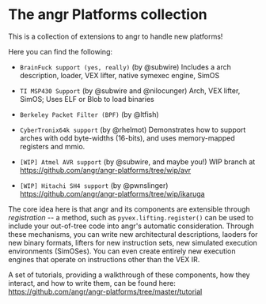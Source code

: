 # The angr Platforms collection

This is a collection of extensions to angr to handle new platforms!

Here you can find the following:

* ```BrainFuck support (yes, really)``` (by @subwire) Includes a arch description, loader, VEX lifter, native symexec engine, SimOS

* ```TI MSP430 Support``` (by @subwire and @nilocunger) Arch, VEX lifter, SimOS; Uses ELF or Blob to load binaries

* ```Berkeley Packet Filter (BPF)``` (by @ltfish) 

* ```CyberTronix64k support``` (by @rhelmot) Demonstrates how to support arches with odd byte-widths (16-bits), and uses memory-mapped registers and mmio.

* ```[WIP] Atmel AVR support``` (by @subwire, and maybe you!) WIP branch at https://github.com/angr/angr-platforms/tree/wip/avr

* ```[WIP] Hitachi SH4 support``` (by @pwnslinger) https://github.com/angr/angr-platforms/tree/wip/ikaruga

The core idea here is that angr and its components are extensible through _registration_ -- a method, such as `pyvex.lifting.register()` can be used to include your out-of-tree code into angr's automatic consideration.
Through these mechanisms, you can write new architectural descriptions, laoders for new binary formats, lifters for new instruction sets, new simulated execution environments (SimOSes).  You can even create entirely new execution engines that operate on instructions other than the VEX IR.

A set of tutorials, providing a walkthrough of these components, how they interact, and how to write them, can be found here: https://github.com/angr/angr-platforms/tree/master/tutorial

